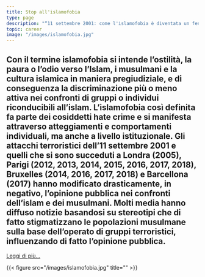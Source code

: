 ```yaml
---
title: Stop all'islamofobia
type: page
description: "“11 settembre 2001: come l'islamofobia è diventata un fenomeno di massa”"
topic: career
image: "/images/islamofobia.jpg"
---
```

## Con il termine islamofobia si intende l’ostilità, la paura o l’odio verso l’Islam, i musulmani e la cultura islamica in maniera pregiudiziale, e di conseguenza la discriminazione più o meno attiva nei confronti di gruppi o individui riconducibili all’islam. L’islamofobia così definita fa parte dei cosiddetti hate crime e si manifesta attraverso atteggiamenti e comportamenti individuali, ma anche a livello istituzionale. Gli attacchi terroristici dell’11 settembre 2001 e quelli che si sono succeduti a Londra (2005), Parigi (2012, 2013, 2014, 2015, 2016, 2017, 2018), Bruxelles (2014, 2016, 2017, 2018) e Barcellona (2017) hanno modificato drasticamente, in negativo, l’opinione pubblica nei confronti dell’islam e dei musulmani. Molti media hanno diffuso notizie basandosi su stereotipi che di fatto stigmatizzano le popolazioni musulmane sulla base dell’operato di gruppi terroristici, influenzando di fatto l’opinione pubblica.

[Leggi di più...](https://confronti.net/2020/08/islamofobia-in-europa-e-in-italia/)

{{< figure src="/images/islamofobia.jpg" title="" >}}